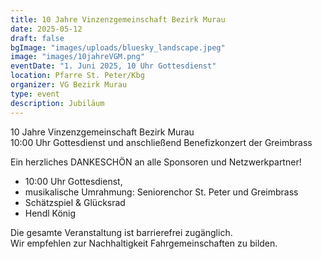 ```yaml
---
title: 10 Jahre Vinzenzgemeinschaft Bezirk Murau
date: 2025-05-12
draft: false
bgImage: "images/uploads/bluesky_landscape.jpeg"
image: "images/10jahreVGM.png"
eventDate: "1. Juni 2025, 10 Uhr Gottesdienst"
location: Pfarre St. Peter/Kbg
organizer: VG Bezirk Murau
type: event
description: Jubiläum
---
```

10 Jahre Vinzenzgemeinschaft Bezirk Murau  
10:00 Uhr Gottesdienst und anschließend Benefizkonzert der Greimbrass  
  
Ein herzliches DANKESCHÖN an alle Sponsoren und Netzwerkpartner!
 <!--more-->
- 10:00 Uhr Gottesdienst, 
- musikalische Umrahmung: Seniorenchor St. Peter und Greimbrass
- Schätzspiel & Glücksrad
- Hendl König 

Die gesamte Veranstaltung ist barrierefrei zugänglich.   
Wir empfehlen zur Nachhaltigkeit Fahrgemeinschaften zu bilden.

